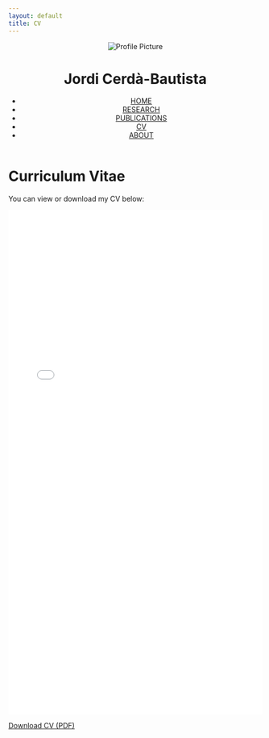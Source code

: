 ```yaml
---
layout: default
title: CV
---
```


<header class="header-with-photo">
  <img class="profile-pic" src="{{ '/assets/images/profile.png' | relative_url }}" alt="Profile Picture">
  <div class="header-text">
    <h1>Jordi Cerdà-Bautista</h1>
    <nav>
      <ul>
        <li><a href="/index.html">HOME</a></li>
        <li><a href="/research.html">RESEARCH</a></li>
        <li><a href="/publications.html">PUBLICATIONS</a></li>
        <li><a href="/cv.html">CV</a></li>
        <li><a href="/about.html">ABOUT</a></li>
      </ul>
    </nav>
  </div>
</header>

<h1>Curriculum Vitae</h1>
<p>You can view or download my CV below:</p>

<embed src="/assets/cv.pdf" type="application/pdf" width="100%" height="1000px" />

<p><a href="/assets/cv.pdf" target="_blank">Download CV (PDF)</a></p>

